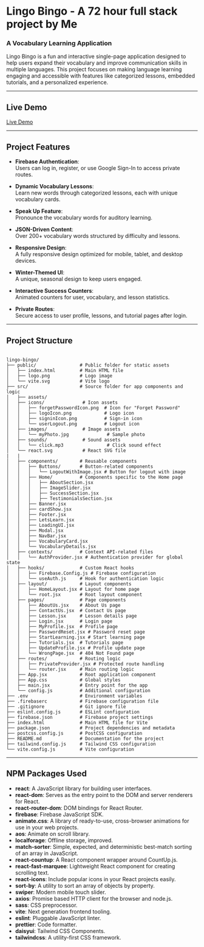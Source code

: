 # **Lingo Bingo** - A 72 hour full stack project by Me

### A Vocabulary Learning Application

Lingo Bingo is a fun and interactive single-page application designed to help users expand their vocabulary and improve communication skills in multiple languages. This project focuses on making language learning engaging and accessible with features like categorized lessons, embedded tutorials, and a personalized experience.

---

## **Live Demo**

[Live Demo](https://vocabularyproject-b7fb9.web.app/)

---

## **Project Features**

- **Firebase Authentication**:  
  Users can log in, register, or use Google Sign-In to access private routes.

- **Dynamic Vocabulary Lessons**:  
  Learn new words through categorized lessons, each with unique vocabulary cards.

- **Speak Up Feature**:  
  Pronounce the vocabulary words for auditory learning.

- **JSON-Driven Content**:  
  Over 200+ vocabulary words structured by difficulty and lessons.

- **Responsive Design**:  
  A fully responsive design optimized for mobile, tablet, and desktop devices.

- **Winter-Themed UI**:  
  A unique, seasonal design to keep users engaged.

- **Interactive Success Counters**:  
  Animated counters for user, vocabulary, and lesson statistics.

- **Private Routes**:  
  Secure access to user profile, lessons, and tutorial pages after login.

---

## **Project Structure**

```

lingo-bingo/
├── public/                # Public folder for static assets
│   ├── index.html         # Main HTML file
│   ├── logo.png           # Logo image
│   └── vite.svg           # Vite logo
├── src/                   # Source folder for app components and logic
│   ├── assets/
│   ├── icons/              # Icon assets
│   │   ├── forgetPasswordIcon.png  # Icon for "Forget Password"
│   │   ├── logoIcon.png            # Logo icon
│   │   ├── signinIcon.png          # Sign-in icon
│   │   └── userLogout.png          # Logout icon
│   ├── images/             # Image assets
│   │   └── myPhoto.jpg              # Sample photo
│   ├── sounds/             # Sound assets
│   │   └── click.mp3                # Click sound effect
│   └── react.svg           # React SVG file
|   | 
│   ├── components/        # Reusable components
│   │   ├── Buttons/       # Button-related components
│   │   │   └── LogoutWithImage.jsx # Button for logout with image
│   │   ├── Home/          # Components specific to the Home page
│   │   │   ├── AboutSection.jsx
│   │   │   ├── ImageSlider.jsx
│   │   │   ├── SuccessSection.jsx
│   │   │   ├── TestimonialsSection.jsx
│   │   ├── Banner.jsx
│   │   ├── cardShow.jsx
│   │   ├── Footer.jsx
│   │   ├── LetsLearn.jsx
│   │   ├── LoadingUI.jsx
│   │   ├── Modal.jsx
│   │   ├── NavBar.jsx
│   │   ├── VocabularyCard.jsx
│   │   └── VocabularyDetails.jsx
│   ├── contexts/          # Context API-related files
│   │   └── AuthProvider.jsx # Authentication provider for global state
│   ├── hooks/             # Custom React hooks
│   │   ├── Firebase.Config.js # Firebase configuration
│   │   └── useAuth.js     # Hook for authentication logic
│   ├── layout/            # Layout components
│   │   ├── HomeLayout.jsx # Layout for home page
│   │   └── root.jsx       # Root layout component
│   ├── pages/             # Page components
│   │   ├── AboutUs.jsx    # About Us page
│   │   ├── ContactUs.jsx  # Contact Us page
│   │   ├── Lesson.jsx     # Lesson details page
│   │   ├── Login.jsx      # Login page
│   │   ├── MyProfile.jsx  # Profile page
│   │   ├── PasswordReset.jsx # Password reset page
│   │   ├── StartLearning.jsx # Start learning page
│   │   ├── Tutorials.jsx  # Tutorials page
│   │   ├── UpdateProfile.jsx # Profile update page
│   │   └── WrongPage.jsx  # 404 Not Found page
│   ├── routes/            # Routing logic
│   │   ├── PrivateProvider.jsx # Protected route handling
│   │   └── router.jsx     # Main routing logic
│   ├── App.jsx            # Root application component
│   ├── App.css            # Global styles
│   ├── main.jsx           # Entry point for the app
│   └── config.js          # Additional configuration
├── .env                   # Environment variables
├── .firebaserc            # Firebase configuration file
├── .gitignore             # Git ignore file
├── eslint.config.js       # ESLint configuration
├── firebase.json          # Firebase project settings
├── index.html             # Main HTML file for Vite
├── package.json           # Project dependencies and metadata
├── postcss.config.js      # PostCSS configuration
├── README.md              # Documentation for the project
├── tailwind.config.js     # Tailwind CSS configuration
└── vite.config.js         # Vite configuration

```

---

## **NPM Packages Used**

- **react**: A JavaScript library for building user interfaces.
- **react-dom**: Serves as the entry point to the DOM and server renderers for React.
- **react-router-dom**: DOM bindings for React Router.
- **firebase**: Firebase JavaScript SDK.
- **animate.css**: A library of ready-to-use, cross-browser animations for use in your web projects.
- **aos**: Animate on scroll library.
- **localforage**: Offline storage, improved.
- **match-sorter**: Simple, expected, and deterministic best-match sorting of an array in JavaScript.
- **react-countup**: A React component wrapper around CountUp.js.
- **react-fast-marquee**: Lightweight React component for creating scrolling text.
- **react-icons**: Include popular icons in your React projects easily.
- **sort-by**: A utility to sort an array of objects by property.
- **swiper**: Modern mobile touch slider.
- **axios**: Promise based HTTP client for the browser and node.js.
- **sass**: CSS preprocessor.
- **vite**: Next generation frontend tooling.
- **eslint**: Pluggable JavaScript linter.
- **prettier**: Code formatter.
- **daisyui**: Tailwind CSS Components.
- **tailwindcss**: A utility-first CSS framework.
